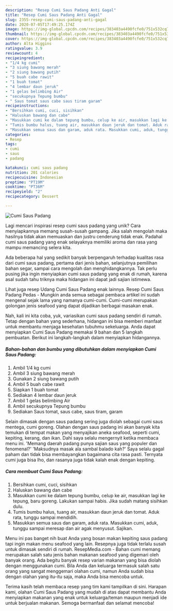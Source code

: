 ```yaml
---
description: "Resep Cumi Saus Padang Anti Gagal"
title: "Resep Cumi Saus Padang Anti Gagal"
slug: 2355-resep-cumi-saus-padang-anti-gagal
date: 2020-07-05T17:49:25.174Z
image: https://img-global.cpcdn.com/recipes/383403a4490fcfe0/751x532cq70/cumi-saus-padang-foto-resep-utama.jpg
thumbnail: https://img-global.cpcdn.com/recipes/383403a4490fcfe0/751x532cq70/cumi-saus-padang-foto-resep-utama.jpg
cover: https://img-global.cpcdn.com/recipes/383403a4490fcfe0/751x532cq70/cumi-saus-padang-foto-resep-utama.jpg
author: Alta Higgins
ratingvalue: 3.9
reviewcount: 4
recipeingredient:
- "1/4 kg cumi"
- "3 siung bawang merah"
- "2 siung bawang putih"
- "5 buah cabe rawit"
- "1 buah tomat"
- "4 lembar daun jeruk"
- "1 gelas belimbing Air"
- "secukupnya Tepung bumbu"
- " Saus tomat saus cabe saus tiram garam"
recipeinstructions:
- "Bersihkan cumi, cuci, sisihkan"
- "Haluskan bawang dan cabe"
- "Masukkan cumi ke dalam tepung bumbu, celup ke air, masukkan lagi ke tepung, baru goreng. Lakukan sampai habis. Jika sudah matang sisihkan dulu."
- "Tumis bumbu halus, tuang air, masukkan daun jeruk dan tomat. Aduk rata, tunggu sampai mendidih."
- "Masukkan semua saus dan garam, aduk rata. Masukkan cumi, aduk, tunggu sampai meresap dan air agak menyusut. Sajikan."
categories:
- Resep
tags:
- cumi
- saus
- padang

katakunci: cumi saus padang 
nutrition: 201 calories
recipecuisine: Indonesian
preptime: "PT19M"
cooktime: "PT36M"
recipeyield: "2"
recipecategory: Dessert

---
```



![Cumi Saus Padang](https://img-global.cpcdn.com/recipes/383403a4490fcfe0/751x532cq70/cumi-saus-padang-foto-resep-utama.jpg)

Lagi mencari inspirasi resep cumi saus padang yang unik? Cara menyiapkannya memang susah-susah gampang. Jika salah mengolah maka hasilnya tidak akan memuaskan dan justru cenderung tidak enak. Padahal cumi saus padang yang enak selayaknya memiliki aroma dan rasa yang mampu memancing selera kita.

Ada beberapa hal yang sedikit banyak berpengaruh terhadap kualitas rasa dari cumi saus padang, pertama dari jenis bahan, selanjutnya pemilihan bahan segar, sampai cara mengolah dan menghidangkannya. Tak perlu pusing jika ingin menyiapkan cumi saus padang yang enak di rumah, karena asal sudah tahu triknya maka hidangan ini dapat jadi sajian istimewa.

Lihat juga resep Udang Cumi Saus Padang enak lainnya. Resep Cumi Saus Padang Pedas - Mungkin anda semua sebagai pembaca artikel ini sudah mengenal sejak lama yang namanya cumi-cumi. Cumi-cumi merupakan golongan jenis seafood yang dapat dijadikan berbagai masakan enak.


Nah, kali ini kita coba, yuk, variasikan cumi saus padang sendiri di rumah. Tetap dengan bahan yang sederhana, hidangan ini bisa memberi manfaat untuk membantu menjaga kesehatan tubuhmu sekeluarga. Anda dapat menyiapkan Cumi Saus Padang memakai 9 bahan dan 5 langkah pembuatan. Berikut ini langkah-langkah dalam menyiapkan hidangannya.

<!--inarticleads1-->

##### Bahan-bahan dan bumbu yang dibutuhkan dalam menyiapkan Cumi Saus Padang:

1. Ambil 1/4 kg cumi
1. Ambil 3 siung bawang merah
1. Gunakan 2 siung bawang putih
1. Ambil 5 buah cabe rawit
1. Siapkan 1 buah tomat
1. Sediakan 4 lembar daun jeruk
1. Ambil 1 gelas belimbing Air
1. Ambil secukupnya Tepung bumbu
1. Sediakan  Saus tomat, saus cabe, saus tiram, garam


Selain dimasak dengan saus padang sering juga diolah sebagai cumi saus mentega, cumi goreng. Olahan dengan saus padang ini akan banyak kita temukan di tempat makan yang menyajikan aneka seafood, seperti cumi, kepiting, kerang, dan ikan. Dahi saya selalu mengernyit ketika membaca menu ini. &#39;Memang daerah padang punya sajian saus yang populer dan fenomenal?&#39; &#39;Maksudnya masak ala sambal balado kah?&#39; Saya selalu gagal paham dan tidak bisa membayangkan bagaimana cita rasa pasti. Ternyata cumi juga bisa lho, dan rasanya juga tidak kalah enak dengan kepiting. 

<!--inarticleads2-->

##### Cara membuat Cumi Saus Padang:

1. Bersihkan cumi, cuci, sisihkan
1. Haluskan bawang dan cabe
1. Masukkan cumi ke dalam tepung bumbu, celup ke air, masukkan lagi ke tepung, baru goreng. Lakukan sampai habis. Jika sudah matang sisihkan dulu.
1. Tumis bumbu halus, tuang air, masukkan daun jeruk dan tomat. Aduk rata, tunggu sampai mendidih.
1. Masukkan semua saus dan garam, aduk rata. Masukkan cumi, aduk, tunggu sampai meresap dan air agak menyusut. Sajikan.


Menu ini pas banget nih buat Anda yang bosan makan kepiting saus padang tapi ingin makan menu seafood yang lain. Resepnya juga tidak terlalu susah untuk dimasak sendiri di rumah. ResepMedia.com - Bahan cumi memang merupakan salah satu jenis bahan makanan seafood yang digemari oleh banyak orang. Ada begitu banyak resep varian makanan yang bisa diolah dengan menggunakan cumi. Bila Anda dan keluarga termasuk salah satu orang yang sangat menggemari olahan cumi, namun Anda sudah bisa dengan olahan yang itu-itu saja, maka Anda bisa mencoba untuk. 

Terima kasih telah membaca resep yang tim kami tampilkan di sini. Harapan kami, olahan Cumi Saus Padang yang mudah di atas dapat membantu Anda menyiapkan makanan yang enak untuk keluarga/teman maupun menjadi ide untuk berjualan makanan. Semoga bermanfaat dan selamat mencoba!
